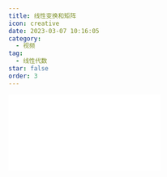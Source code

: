 ```yaml
---
title: 线性变换和矩阵
icon: creative
date: 2023-03-07 10:16:05
category:
  - 视频
tag:
  - 线性代数
star: false
order: 3
---
```



<div class="video-container">
  <iframe src="//player.bilibili.com/player.html?aid=483115509&bvid=BV1bT411e7Cv&cid=1054657701&page=3" scrolling="no" border="0" frameborder="no" framespacing="0" allowfullscreen="true"> </iframe>
</div>
